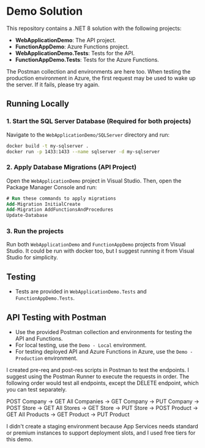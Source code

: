 # Demo Solution

This repository contains a .NET 8 solution with the following projects:

- **WebApplicationDemo**: The API project.
- **FunctionAppDemo**: Azure Functions project.
- **WebApplicationDemo.Tests**: Tests for the API.
- **FunctionAppDemo.Tests**: Tests for the Azure Functions.

The Postman collection and environments are here too.
When testing the production environment in Azure, the first request may be used to wake up the server. If it fails, please try again.

## Running Locally

### 1. Start the SQL Server Database (Required for both projects)

Navigate to the `WebApplicationDemo/SQLServer` directory and run:

```sh
docker build -t my-sqlserver .
docker run -p 1433:1433 --name sqlserver -d my-sqlserver
```

### 2. Apply Database Migrations (API Project)

Open the `WebApplicationDemo` project in Visual Studio. Then, open the Package Manager Console and run:

```ps
# Run these commands to apply migrations
Add-Migration InitialCreate
Add-Migration AddFunctionsAndProcedures
Update-Database
```

### 3. Run the projects

Run both `WebApplicationDemo` and `FunctionAppDemo` projects from Visual Studio. It could be run with docker too, but I suggest running it from Visual Studio for simplicity.

## Testing

- Tests are provided in `WebApplicationDemo.Tests` and `FunctionAppDemo.Tests`.

## API Testing with Postman

- Use the provided Postman collection and environments for testing the API and Functions.
- For local testing, use the `Demo - Local` environment.
- For testing deployed API and Azure Functions in Azure, use the `Demo - Production` environment.

I created pre-req and post-res scripts in Postman to test the endpoints. I suggest using the Postman Runner to execute the requests in order.
The following order would test all endpoints, except the DELETE endpoint, which you can test separately.

POST Company -> GET All Companies -> GET Company -> PUT Company -> POST Store -> GET All Stores -> GET Store -> PUT Store -> POST Product -> GET All Products -> GET Product -> PUT Product

I didn't create a staging environment because App Services needs standard or premium instances to support deployment slots, and I used free tiers for this demo.
